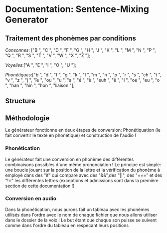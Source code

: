 # Documentation: Sentence-Mixing Generator



## Traitement des phonèmes par conditions

*Consonnes*: ["B ", "C ", "D ", "F ", "G ", "H ", "J ", "K ", "L ", "M ", "N ", "P ", "Q ", "R ", "S ", "T ", "V ", "W ", "X ", "Z "];

*Voyelles*:["A ", "E ", "I ", "O ", "U "];

*Phonétiques*:["b ", "d ", "f ", "g ", "k ", "l ", "m ", "n ", "p ", "r ", "s ", "ch ", "t ", "v ", "z ", "j ", "ïe ", "ou ", "u ", "a ", "é ", "è ", "euh ", "ê ", "i ", "oe ", "eu ", "o ", "han ", "hin ", "hon ", "liaison "];


## Structure



## Méthodologie

Le générateur fonctionne en deux étapes de conversion: Phonétiquation (le fait convertir le texte en phonétique) et construction de l'audio !

### Phonétication

Le générateur fait une conversion en phonème des différentes combinaisons possibles d'une même prononciation !
Le principe est simple: une boucle jouant sur la position de la lettre et la vérification du phonème à employé dans des "if" qui compare avec des "&&",des "||", des "===" et des "!=" les différentes lettres (exceptions et admissions sont dans la première section de cette documentation !)

### Conversion en audio

Dans la phonétication, nous aurons fait un tableau avec les phonèmes utilisés dans l'ordre avec le nom de chaque fichier que nous allons utiliser dans le dossier de la voix ! Le but étant que chaque son puisse se suivent comme dans l'ordre du tableau en respecant leurs positions